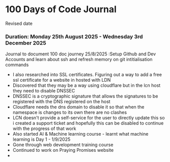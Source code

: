 # 100 Days of Code Journal 

Revised date
### Duration: Monday 25th August 2025 - Wednesday 3rd December 2025

Journal to document 100 doc journey 
 25/8/2025 :Setup Github and Dev Accounts and learn about ssh and refresh memory on git intitialisation commands
 - I also researched into SSL certificates. Figuring out a way to add a free ssl certificate for a website in hosted with LDN
 - Discovered that they may be a way using cloudflare but in the lcn host they need to disable DNSSEC
 - DNSSEC is a cryptographic signature that allows the signatures to be registered with the DNS registered on the host
 - Cloudflare needs the dns domain to disable it so that when the namespace is changes to its own there are no clashes
 - LCN doesn't provide a self-service for the user to directly update this so i created a support ticket and hopefully this can be disabled to continue with the progress of that work
 - Also started AI & Machine learning course - learnt what machine learning is 
Day 1 - 1/9/2025
- Gone through web development training course
- Continued to work on Praying Promises website
- 
